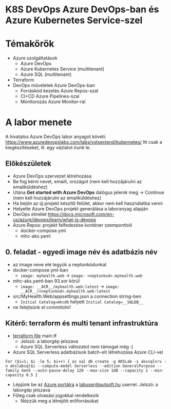 # K8S DevOps Azure DevOps-ban és Azure Kubernetes Service-szel

# Témakörök
- Azure szolgáltatások
  - Azure DevOps
  - Azure Kubernetes Service (multitenant)
  - Azure SQL (multitenant)
- Terraform  
- DevOps műveletek Azure DevOps-ban
  - Forráskód kezelés Azure Repos-szal
  - CI+CD Azure Pipelines-szal
  - Monitorozás Azure Monitor-ral
 
 # A labor menete
 
 A hivatalos Azure DevOps labor anyagot követi: https://www.azuredevopslabs.com/labs/vstsextend/kubernetes/
 Itt csak a kiegészítéseket, ill. egy vázlatot írunk le.
 
 ## Előkészületek
 - Azure DevOps szervezet létrehozása
  - Be fog kérni nevet, emailt, országot (nem kell hozzájárulni az emailküldéshez)
  - Utána **Get started with Azure DevOps** dalógus jelenik meg -> Continue (nem kell hozzájárulni az emailküldéshez)
  - Ha bejön az új projekt készítő felület, akkor nem kell használatba venni
 - Helyette Azure DevOps projekt generálása a laboranyag alapján
 - DevOps elmélet
    https://docs.microsoft.com/en-us/azure/devops/learn/what-is-devops
 - Azure Repos: projekt felfedezése konténer szempontból
   - docker-compose.yml
   - mhc-aks.yaml
  
 ## 0. feladat - egyedi image név és adatbázis név
  - az image neve elé tegyük a neptunkódunkat
  - docker-compose.yml-ban
    - `image: myhealth.web` -> `image: <neptunkod>.myhealth.web`
  - mhc-aks.yaml-ban 93.sor körül
    -  `image: __ACR__/myhealth.web:latest` -> `image: __ACR__/<neptunkod>.myhealth.web:latest`
  - src/MyHealth.Web/appsettings.json a connection string-ben
    - `Initial Catalog=mhcdb` helyett `Initial Catalog=__SQLDB__`
 - ne felejtsünk el commitolni!
  
 ## Kitérő: terraform és multi tenant infrastruktúra
  - [terraform file](https://autsoft.sharepoint.com/:f:/g/shared/AUT/EumyvuEMcWVBlSvpxxtcnL4BThMYJ8D1yyfXQQAv1DjzAQ?e=UN9eiY) main.tf
    - Jelszó: a laborgép jelszava
    - Azure SQL Serverless változatot nem támogat még :(
  - Azure SQL Serverless adatbázisok batch-elt létrehozása Azure CLI-vel  
  ```
  For ($i=1; $i -le 5; $i++) { az sql db create -g AKSLab -s akssqlsrv -n akslabsql$i --compute-model Serverless --edition GeneralPurpose --family Gen5 --auto-pause-delay 120 --max-size 1GB --capacity 1 --min-capacity 0.5 }
 ```
 - Lépjünk be az [Azure portálra](https://portal.azure.com) a labuser@autsoft.hu userrel. Jelszó: a laborgép jelszava
 - Főleg csak olvasási jogokkal rendelkezik
    - Nézzük meg a létrejött erőforrásokat
